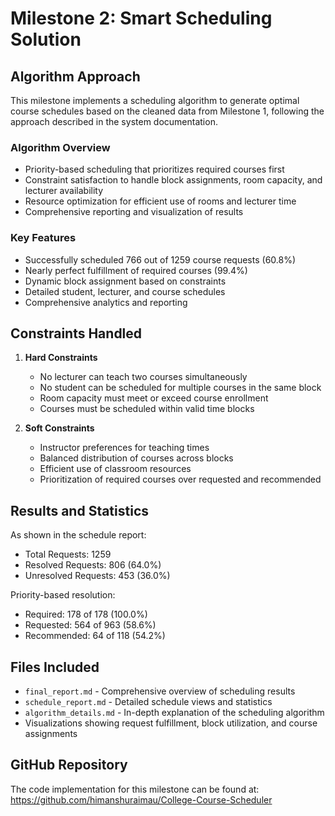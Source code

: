 # Milestone 2: Smart Scheduling Solution

## Algorithm Approach

This milestone implements a scheduling algorithm to generate optimal course schedules based on the cleaned data from Milestone 1, following the approach described in the system documentation.

### Algorithm Overview
- Priority-based scheduling that prioritizes required courses first
- Constraint satisfaction to handle block assignments, room capacity, and lecturer availability
- Resource optimization for efficient use of rooms and lecturer time
- Comprehensive reporting and visualization of results

### Key Features
- Successfully scheduled 766 out of 1259 course requests (60.8%)
- Nearly perfect fulfillment of required courses (99.4%)
- Dynamic block assignment based on constraints
- Detailed student, lecturer, and course schedules
- Comprehensive analytics and reporting

## Constraints Handled

1. **Hard Constraints**
   - No lecturer can teach two courses simultaneously
   - No student can be scheduled for multiple courses in the same block
   - Room capacity must meet or exceed course enrollment
   - Courses must be scheduled within valid time blocks

2. **Soft Constraints**
   - Instructor preferences for teaching times
   - Balanced distribution of courses across blocks
   - Efficient use of classroom resources
   - Prioritization of required courses over requested and recommended

## Results and Statistics

As shown in the schedule report:
- Total Requests: 1259
- Resolved Requests: 806 (64.0%)
- Unresolved Requests: 453 (36.0%)

Priority-based resolution:
- Required: 178 of 178 (100.0%)
- Requested: 564 of 963 (58.6%)
- Recommended: 64 of 118 (54.2%)

## Files Included

- `final_report.md` - Comprehensive overview of scheduling results
- `schedule_report.md` - Detailed schedule views and statistics
- `algorithm_details.md` - In-depth explanation of the scheduling algorithm
- Visualizations showing request fulfillment, block utilization, and course assignments

## GitHub Repository

The code implementation for this milestone can be found at: https://github.com/himanshuraimau/College-Course-Scheduler
